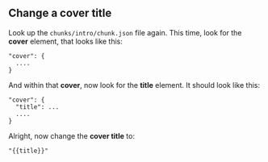 ## Change a cover title

Look up the ```chunks/intro/chunk.json``` file again. This time, look for the **cover** element, that looks like this:

```
"cover": {
  ....
}
```   

And within that **cover**, now look for the **title** element. It should look like this:

```
"cover": {
  "title": ...
  ....
}
```   

Alright, now change the **cover title** to:

 ```
 "{{title}}"
 ```

